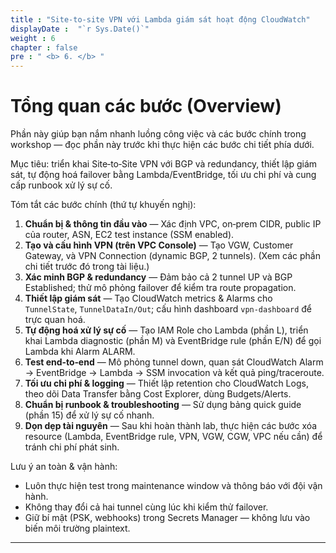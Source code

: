 ```yaml
---
title : "Site-to-site VPN với Lambda giám sát hoạt động CloudWatch"
displayDate :  "`r Sys.Date()`"
weight : 6
chapter : false
pre : " <b> 6. </b> "
---
```


# Tổng quan các bước (Overview)

Phần này giúp bạn nắm nhanh luồng công việc và các bước chính trong workshop — đọc phần này trước khi thực hiện các bước chi tiết phía dưới.

Mục tiêu: triển khai Site‑to‑Site VPN với BGP và redundancy, thiết lập giám sát, tự động hoá failover bằng Lambda/EventBridge, tối ưu chi phí và cung cấp runbook xử lý sự cố.

Tóm tắt các bước chính (thứ tự khuyến nghị):

1. **Chuẩn bị & thông tin đầu vào** — Xác định VPC, on‑prem CIDR, public IP của router, ASN, EC2 test instance (SSM enabled).
2. **Tạo và cấu hình VPN (trên VPC Console)** — Tạo VGW, Customer Gateway, và VPN Connection (dynamic BGP, 2 tunnels). (Xem các phần chi tiết trước đó trong tài liệu.)
3. **Xác minh BGP & redundancy** — Đảm bảo cả 2 tunnel UP và BGP Established; thử mô phỏng failover để kiểm tra route propagation.
4. **Thiết lập giám sát** — Tạo CloudWatch metrics & Alarms cho `TunnelState`, `TunnelDataIn/Out`; cấu hình dashboard `vpn-dashboard` để trực quan hoá.
5. **Tự động hoá xử lý sự cố** — Tạo IAM Role cho Lambda (phần L), triển khai Lambda diagnostic (phần M) và EventBridge rule (phần E/N) để gọi Lambda khi Alarm ALARM.
6. **Test end‑to‑end** — Mô phỏng tunnel down, quan sát CloudWatch Alarm → EventBridge → Lambda → SSM invocation và kết quả ping/traceroute.
7. **Tối ưu chi phí & logging** — Thiết lập retention cho CloudWatch Logs, theo dõi Data Transfer bằng Cost Explorer, dùng Budgets/Alerts.
8. **Chuẩn bị runbook & troubleshooting** — Sử dụng bảng quick guide (phần 15) để xử lý sự cố nhanh.
9. **Dọn dẹp tài nguyên** — Sau khi hoàn thành lab, thực hiện các bước xóa resource (Lambda, EventBridge rule, VPN, VGW, CGW, VPC nếu cần) để tránh chi phí phát sinh.

Lưu ý an toàn & vận hành:

- Luôn thực hiện test trong maintenance window và thông báo với đội vận hành.
- Không thay đổi cả hai tunnel cùng lúc khi kiểm thử failover.
- Giữ bí mật (PSK, webhooks) trong Secrets Manager — không lưu vào biến môi trường plaintext.

---